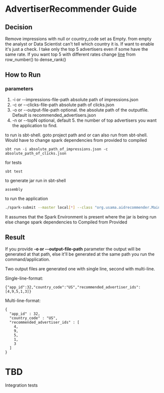 # AdvertiserRecommender Guide
## Decision 
Remove impressions with null or country_code set as Empty. from empty the analyst or Data Scientist can't tell which country it is. 
If want to enable it's just a check.
I take only the top 5 advertisers even if some have the same rate. If you want top 5 with different rates change
[line](https://github.com/usamaB/AdvertiserRecommender/blob/master/src/main/scala/org/usama/aidrecommender/jobs/AdvertiserRecommender.scala#L162) from row_number() to dense_rank()

## How to Run
### parameters 
1) -i or --impressions-file-path absolute path of impressions.json
2) -c or --clicks-file-path absolute path of clicks.json
3) -o or --output-file-path optional. the absolute path of the outputfile. Default is recommended_advertisers.json
4) -n or --topN optional, default 5. the number of top advertisers you want the application to find.  
 
to run is sbt-shell. goto project path and or can also run from sbt-shell. Would have to change spark dependencies from provided to compiled
```sbtshell
sbt run -i absolute_path_of_impressions.json -c absolute_path_of_clicks.json
```

for tests
```sbtshell
sbt test
```

to generate jar run in sbt-shell
```sbtshell
assembly
```
 
to run the application
```bash 
./spark-submit --master local[*] --class "org.usama.aidrecommender.Main" asbolute_path_to_AdvertiserRecommender.jar -i impressions.json -c clicks.json
```
It assumes that the Spark Environment is present where the jar is being run else change spark dependencies to Compiled from Provided

## Result
If you provide **-o or --output-file-path** parameter the output will be generated at that path, else it'll be generated at the same path you run the command/application.

Two output files are generated one with single line, second with multi-line.

Single-line-format: 

```{"app_id":32,"country_code":"US","recommended_advertiser_ids":[4,9,5,1,3]}```

Multi-line-format:  
```
{
  "app_id" : 32,
  "country_code" : "US",
  "recommended_advertiser_ids" : [
    4,
    9,
    5,
    1,
    3
  ]
}
```

# TBD
Integration tests
